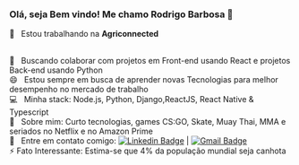 ### Olá, seja Bem vindo! Me chamo Rodrigo Barbosa 👋

 :rocket:  &nbsp; Estou trabalhando na **Agriconnected**

 <br/> :purple_heart: &nbsp; Buscando colaborar com projetos em Front-end usando React e projetos Back-end usando Python
 <br/>  😄 &nbsp; Estou sempre em busca de aprender novas Tecnologias para melhor desempenho no mercado de trabalho
 <br/> :computer: &nbsp; Minha stack: Node.js, Python, Django,ReactJS, React Native & Typescript
 <br/> 💬  &nbsp; Sobre mim: Curto tecnologias, games CS:GO, Skate, Muay Thai, MMA e seriados no Netflix e no Amazon Prime
 <br/> :email: &nbsp; Entre em contato comigo: [![Linkedin Badge](https://img.shields.io/badge/-RodrigoBarbosa-blue?style=flat-square&logo=Linkedin&logoColor=white&link=https://https://www.linkedin.com/in/rodrigo-barbosa-710b10180/)](https://www.linkedin.com/in/rodrigo-barbosa-710b10180/) 
| 
[![Gmail Badge](https://img.shields.io/badge/-vanderdigo837@gmail.com-c14438?style=flat-square&logo=Gmail&logoColor=white&link=mailto:vanderdigo837@gmail.com)](mailto:vanderdigo837@gmail.com)
<br/> ⚡ Fato Interessante: Estima-se que 4% da população mundial seja canhota

